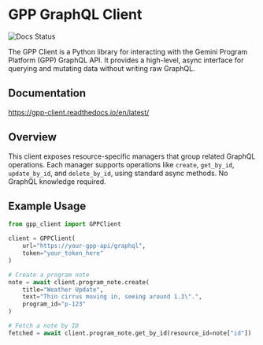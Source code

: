 # GPP GraphQL Client

![Docs Status](https://readthedocs.org/projects/gpp-client/badge/?version=latest)

The GPP Client is a Python library for interacting with the Gemini Program Platform (GPP) GraphQL API. It provides a high-level, async interface for querying and mutating data without writing raw GraphQL.

## Documentation
https://gpp-client.readthedocs.io/en/latest/

## Overview

This client exposes resource-specific managers that group related GraphQL operations. Each manager supports operations like `create`, `get_by_id`, `update_by_id`, and `delete_by_id`, using standard async methods. No GraphQL knowledge required.

## Example Usage

```python
from gpp_client import GPPClient

client = GPPClient(
    url="https://your-gpp-api/graphql",
    token="your_token_here"
)

# Create a program note
note = await client.program_note.create(
    title="Weather Update",
    text="Thin cirrus moving in, seeing around 1.3\".",
    program_id="p-123"
)

# Fetch a note by ID
fetched = await client.program_note.get_by_id(resource_id=note["id"])
```
